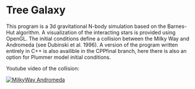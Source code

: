 # Tree Galaxy

This program is a 3d gravitational N-body simulation based on the Barnes-Hut algorithm. A visualization of the interacting stars is provided using OpenGL. The initial conditions define a collision between the Milky Way and Andromeda (see Dubinski et al. 1996). A version of the program written entirely in C++ is also availible in the CPPfinal branch, here there is also an option for Plummer model initial conditions.

Youtube video of the collision:

[![MilkyWay Andromeda](http://img.youtube.com/vi/krDjG6RHr10/0.jpg)](http://www.youtube.com/watch?v=krDjG6RHr10)
